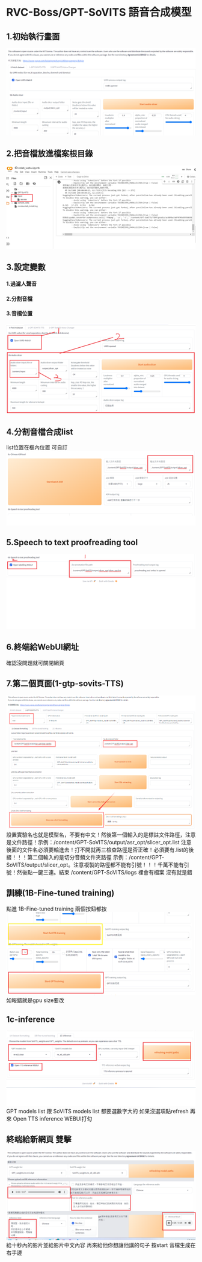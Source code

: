 # RVC-Boss/GPT-SoVITS 語音合成模型

## 1.初始執行畫面
![image](PHOTO\A.png)

## 2.把音檔放進檔案根目錄
![image](PHOTO\b.png)

## 3.設定變數
#### 1.過濾人聲音
#### 2.分割音檔
#### 3.音檔位置
![image](PHOTO\C.png)


## 4.分割音檔合成list
list位置在框內位置 可自訂
![image](PHOTO\D.png)

## 5.Speech to text proofreading tool
![image](PHOTO\e.png)

## 6.終端給WebUI網址
確認沒問題就可關閉網頁

## 7.第二個頁面(1-gtp-sovits-TTS)
![image](PHOTO\F.png)
設置實驗名也就是模型名，不要有中文！然後第一個輸入的是標註文件路徑，注意是文件路徑！示例：/content/GPT-SoVITS/output/asr_opt/slicer_opt.list 注意後面的文件名必須要輸進去！打不開就再三檢查路徑是否正確！必須要有.list的後綴！！！第二個輸入的是切分音頻文件夾路徑 示例：/content/GPT-SoVITS/output/slicer_opt。注意複製的路徑都不能有引號！！！千萬不能有引號！然後點一鍵三連。結束 /content/GPT-SoVITS/logs 裡會有檔案 沒有就是錯

## 訓練(1B-Fine-tuned training)
點進 1B-Fine-tuned training 兩個按鈕都按 
![image](PHOTO\g.png)
如報錯就是gpu size要改


## 1c-inference
![image](PHOTO\h.png)
GPT models list 跟 SoVITS models list 都要選數字大的 如果沒選項點refresh 再來 Open TTS inference WEBUI打勾

## 終端給新網頁 雙擊
![image](PHOTO\i.png)
給十秒內的影片並給影片中文內容
 再來給他你想讓他講的句子 按start
 音檔生成在右手邊



